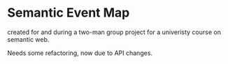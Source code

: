 # Semantic Event Map

created for and during a two-man group project for a univeristy course on semantic web.

Needs some refactoring, now due to API changes.
